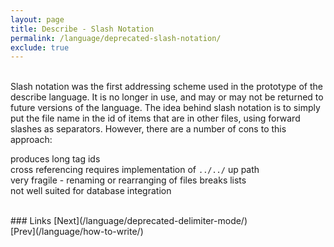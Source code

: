 ```yaml
---
layout: page
title: Describe - Slash Notation
permalink: /language/deprecated-slash-notation/
exclude: true
---
```

<br>Slash notation was the first addressing scheme used in the prototype of the describe language. It is no longer in use, and may or may not be returned to future versions of the language. The idea behind slash notation is to simply put the file name in the id of items that are in other files, using forward slashes as separators. However, there are a number of cons to this approach:<br>

produces long tag ids<br>
cross referencing requires implementation of ```../../``` up path<br>
very fragile - renaming or rearranging of files breaks lists<br>
not well suited for database integration<br>

<br>
### Links
[Next](/language/deprecated-delimiter-mode/)<br>
[Prev](/language/how-to-write/)

